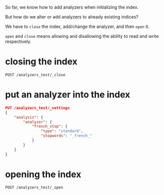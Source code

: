 So far, we know how to add analyzers when initializing the index.

But how do we alter or add analyzers to already existing indices?



We have to `close` the index, add/change the analyzer, and then `open` it.

`open` and `close` means allowing and disallowing the ability to read and write respectively.



# closing the index

```http
POST /analyzers_test/_close
```

# put an analyzer into the index

```json
PUT /analyzers_test/_settings
{
    "analysis": {
        "analyzer": {
            "french_stop": {
                "type": "standard",
                "stopwords": "_french_"
            }
        }
    }
}
```



# opening the index

```http
POST /analyzers_test/_open
```

